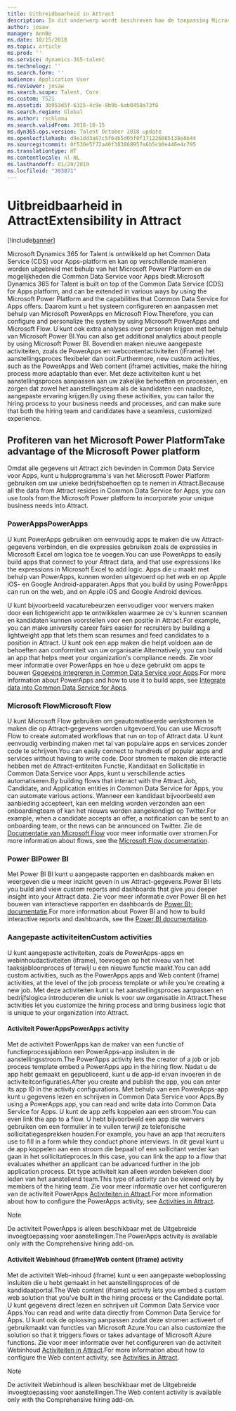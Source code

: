 ```yaml
---
title: Uitbreidbaarheid in Attract
description: In dit onderwerp wordt beschreven hoe de toepassing Microsoft Dynamics 365 for Talent - Attract kan worden uitgebreid met behulp van het Microsoft Power Platform.
author: josaw
manager: AnnBe
ms.date: 10/15/2018
ms.topic: article
ms.prod: ''
ms.service: dynamics-365-talent
ms.technology: ''
ms.search.form: ''
audience: Application User
ms.reviewer: josaw
ms.search.scope: Talent, Core
ms.custom: 7521
ms.assetid: 3b953d5f-6325-4c9e-8b9b-6ab0458a73f8
ms.search.region: Global
ms.author: rschloma
ms.search.validFrom: 2018-10-15
ms.dyn365.ops.version: Talent October 2018 update
ms.openlocfilehash: d9e1dd3a67c5f64b5d05f0f171226085138e0b44
ms.sourcegitcommit: 0f530e5f72a40f383868957a6b5cb0e446e4c795
ms.translationtype: HT
ms.contentlocale: nl-NL
ms.lasthandoff: 01/29/2019
ms.locfileid: "303871"
---
```

# <a name="extensibility-in-attract"></a><span data-ttu-id="3f557-103">Uitbreidbaarheid in Attract</span><span class="sxs-lookup"><span data-stu-id="3f557-103">Extensibility in Attract</span></span>

[!include[banner](../includes/banner.md)]

<span data-ttu-id="3f557-104">Microsoft Dynamics 365 for Talent is ontwikkeld op het Common Data Service (CDS) voor Apps-platform en kan op verschillende manieren worden uitgebreid met behulp van het Microsoft Power Platform en de mogelijkheden die Common Data Service voor Apps biedt.</span><span class="sxs-lookup"><span data-stu-id="3f557-104">Microsoft Dynamics 365 for Talent is built on top of the Common Data Service (CDS) for Apps platform, and can be extended in various ways by using the Microsoft Power Platform and the capabilities that Common Data Service for Apps offers.</span></span> <span data-ttu-id="3f557-105">Daarom kunt u het systeem configureren en aanpassen met behulp van Microsoft PowerApps en Microsoft Flow.</span><span class="sxs-lookup"><span data-stu-id="3f557-105">Therefore, you can configure and personalize the system by using Microsoft PowerApps and Microsoft Flow.</span></span> <span data-ttu-id="3f557-106">U kunt ook extra analyses over personen krijgen met behulp van Microsoft Power BI.</span><span class="sxs-lookup"><span data-stu-id="3f557-106">You can also get additional analytics about people by using Microsoft Power BI.</span></span> <span data-ttu-id="3f557-107">Bovendien maken nieuwe aangepaste activiteiten, zoals de PowerApps en webcontentactiviteiten (iFrame) het aanstellingsproces flexibeler dan ooit.</span><span class="sxs-lookup"><span data-stu-id="3f557-107">Furthermore, new custom activities, such as the PowerApps and Web content (iframe) activities, make the hiring process more adaptable than ever.</span></span> <span data-ttu-id="3f557-108">Met deze activiteiten kunt u het aanstellingsproces aanpassen aan uw zakelijke behoeften en processen, en zorgen dat zowel het aanstellingsteam als de kandidaten een naadloze, aangepaste ervaring krijgen.</span><span class="sxs-lookup"><span data-stu-id="3f557-108">By using these activities, you can tailor the hiring process to your business needs and processes, and can make sure that both the hiring team and candidates have a seamless, customized experience.</span></span>

## <a name="take-advantage-of-the-microsoft-power-platform"></a><span data-ttu-id="3f557-109">Profiteren van het Microsoft Power Platform</span><span class="sxs-lookup"><span data-stu-id="3f557-109">Take advantage of the Microsoft Power platform</span></span> 

<span data-ttu-id="3f557-110">Omdat alle gegevens uit Attract zich bevinden in Common Data Service voor Apps, kunt u hulpprogramma's van het Microsoft Power Platform gebruiken om uw unieke bedrijfsbehoeften op te nemen in Attract.</span><span class="sxs-lookup"><span data-stu-id="3f557-110">Because all the data from Attract resides in Common Data Service for Apps, you can use tools from the Microsoft Power platform to incorporate your unique business needs into Attract.</span></span>

### <a name="powerapps"></a><span data-ttu-id="3f557-111">PowerApps</span><span class="sxs-lookup"><span data-stu-id="3f557-111">PowerApps</span></span>

<span data-ttu-id="3f557-112">U kunt PowerApps gebruiken om eenvoudig apps te maken die uw Attract-gegevens verbinden, en die expressies gebruiken zoals de expressies in Microsoft Excel om logica toe te voegen.</span><span class="sxs-lookup"><span data-stu-id="3f557-112">You can use PowerApps to easily build apps that connect to your Attract data, and that use expressions like the expressions in Microsoft Excel to add logic.</span></span> <span data-ttu-id="3f557-113">Apps die u maakt met behulp van PowerApps, kunnen worden uitgevoerd op het web en op Apple iOS- en Google Android-apparaten.</span><span class="sxs-lookup"><span data-stu-id="3f557-113">Apps that you build by using PowerApps can run on the web, and on Apple iOS and Google Android devices.</span></span>

<span data-ttu-id="3f557-114">U kunt bijvoorbeeld vacaturebeurzen eenvoudiger voor wervers maken door een lichtgewicht app te ontwikkelen waarmee ze cv's kunnen scannen en kandidaten kunnen voorstellen voor een positie in Attract.</span><span class="sxs-lookup"><span data-stu-id="3f557-114">For example, you can make university career fairs easier for recruiters by building a lightweight app that lets them scan resumes and feed candidates to a position in Attract.</span></span> <span data-ttu-id="3f557-115">U kunt ook een app maken die helpt voldoen aan de behoeften aan conformiteit van uw organisatie.</span><span class="sxs-lookup"><span data-stu-id="3f557-115">Alternatively, you can build an app that helps meet your organization's compliance needs.</span></span> <span data-ttu-id="3f557-116">Zie voor meer informatie over PowerApps en hoe u deze gebruikt om apps te bouwen [Gegevens integreren in Common Data Service voor Apps](https://docs.microsoft.com/en-us/powerapps).</span><span class="sxs-lookup"><span data-stu-id="3f557-116">For more information about PowerApps and how to use it to build apps, see [Integrate data into Common Data Service for Apps](https://docs.microsoft.com/en-us/powerapps).</span></span>

### <a name="microsoft-flow"></a><span data-ttu-id="3f557-117">Microsoft Flow</span><span class="sxs-lookup"><span data-stu-id="3f557-117">Microsoft Flow</span></span> 

<span data-ttu-id="3f557-118">U kunt Microsoft Flow gebruiken om geautomatiseerde werkstromen te maken die op Attract-gegevens worden uitgevoerd.</span><span class="sxs-lookup"><span data-stu-id="3f557-118">You can use Microsoft Flow to create automated workflows that run on top of Attract data.</span></span> <span data-ttu-id="3f557-119">U kunt eenvoudig verbinding maken met tal van populaire apps en services zonder code te schrijven.</span><span class="sxs-lookup"><span data-stu-id="3f557-119">You can easily connect to hundreds of popular apps and services without having to write code.</span></span> <span data-ttu-id="3f557-120">Door stromen te maken die interactie hebben met de Attract-entiteiten Functie, Kandidaat en Sollicitatie in Common Data Service voor Apps, kunt u verschillende acties automatiseren.</span><span class="sxs-lookup"><span data-stu-id="3f557-120">By building flows that interact with the Attract Job, Candidate, and Application entities in Common Data Service for Apps, you can automate various actions.</span></span> <span data-ttu-id="3f557-121">Wanneer een kandidaat bijvoorbeeld een aanbieding accepteert, kan een melding worden verzonden aan een onboardingteam of kan het nieuws worden aangekondigd op Twitter.</span><span class="sxs-lookup"><span data-stu-id="3f557-121">For example, when a candidate accepts an offer, a notification can be sent to an onboarding team, or the news can be announced on Twitter.</span></span> <span data-ttu-id="3f557-122">Zie de  [Documentatie van Microsoft Flow](https://docs.microsoft.com/en-us/flow/) voor meer informatie over stromen.</span><span class="sxs-lookup"><span data-stu-id="3f557-122">For more information about flows, see the [Microsoft Flow documentation](https://docs.microsoft.com/en-us/flow/).</span></span>

### <a name="power-bi"></a><span data-ttu-id="3f557-123">Power BI</span><span class="sxs-lookup"><span data-stu-id="3f557-123">Power BI</span></span>

<span data-ttu-id="3f557-124">Met Power BI BI kunt u aangepaste rapporten en dashboards maken en weergeven die u meer inzicht geven in uw Attract-gegevens.</span><span class="sxs-lookup"><span data-stu-id="3f557-124">Power BI lets you build and view custom reports and dashboards that give you deeper insight into your Attract data.</span></span> <span data-ttu-id="3f557-125">Zie voor meer informatie over Power BI en het bouwen van interactieve rapporten en dashboards de [Power BI-documentatie](https://docs.microsoft.com/en-us/power-bi/).</span><span class="sxs-lookup"><span data-stu-id="3f557-125">For more information about Power BI and how to build interactive reports and dashboards, see the [Power BI documentation](https://docs.microsoft.com/en-us/power-bi/).</span></span>

### <a name="custom-activities"></a><span data-ttu-id="3f557-126">Aangepaste activiteiten</span><span class="sxs-lookup"><span data-stu-id="3f557-126">Custom activities</span></span> 

<span data-ttu-id="3f557-127">U kunt aangepaste activiteiten, zoals de PowerApps-apps en webinhoudactiviteiten (iframe), toevoegen op het niveau van het taaksjabloonproces of terwijl u een nieuwe functie maakt.</span><span class="sxs-lookup"><span data-stu-id="3f557-127">You can add custom activities, such as the PowerApps apps and Web content (iframe) activities, at the level of the job process template or while you're creating a new job.</span></span> <span data-ttu-id="3f557-128">Met deze activiteiten kunt u het aanstellingsproces aanpassen en bedrijfslogica introduceren die uniek is voor uw organisatie in Attract.</span><span class="sxs-lookup"><span data-stu-id="3f557-128">These activities let you customize the hiring process and bring business logic that is unique to your organization into Attract.</span></span>

#### <a name="powerapps-activity"></a><span data-ttu-id="3f557-129">Activiteit PowerApps</span><span class="sxs-lookup"><span data-stu-id="3f557-129">PowerApps activity</span></span> 

<span data-ttu-id="3f557-130">Met de activiteit PowerApps kan de maker van een functie of functieprocessjabloon een PowerApps-app insluiten in de aanstellingsstroom.</span><span class="sxs-lookup"><span data-stu-id="3f557-130">The PowerApps activity lets the creator of a job or job process template embed a PowerApps app in the hiring flow.</span></span> <span data-ttu-id="3f557-131">Nadat u de app hebt gemaakt en gepubliceerd, kunt u de app-id ervan invoeren in de activiteitconfiguraties.</span><span class="sxs-lookup"><span data-stu-id="3f557-131">After you create and publish the app, you can enter its app ID in the activity configurations.</span></span> <span data-ttu-id="3f557-132">Met behulp van een PowerApps-app kunt u gegevens lezen en schrijven in Common Data Service voor Apps.</span><span class="sxs-lookup"><span data-stu-id="3f557-132">By using a PowerApps app, you can read and write data into Common Data Service for Apps.</span></span> <span data-ttu-id="3f557-133">U kunt de app zelfs koppelen aan een stroom.</span><span class="sxs-lookup"><span data-stu-id="3f557-133">You can even link the app to a flow.</span></span> <span data-ttu-id="3f557-134">U hebt bijvoorbeeld een app die wervers gebruiken om een formulier in te vullen terwijl ze telefonische sollicitatiegesprekken houden.</span><span class="sxs-lookup"><span data-stu-id="3f557-134">For example, you have an app that recruiters use to fill in a form while they conduct phone interviews.</span></span> <span data-ttu-id="3f557-135">In dit geval kunt u de app koppelen aan een stroom die bepaalt of een sollicitant verder kan gaan in het sollicitatieproces.</span><span class="sxs-lookup"><span data-stu-id="3f557-135">In this case, you can link the app to a flow that evaluates whether an applicant can be advanced further in the job application process.</span></span> <span data-ttu-id="3f557-136">Dit type activiteit kan alleen worden bekeken door leden van het aanstellend team.</span><span class="sxs-lookup"><span data-stu-id="3f557-136">This type of activity can be viewed only by members of the hiring team.</span></span> <span data-ttu-id="3f557-137">Zie voor meer informatie over het configureren van de activiteit PowerApps [Activiteiten in Attract](./activities-attract.md).</span><span class="sxs-lookup"><span data-stu-id="3f557-137">For more information about how to configure the PowerApps activity, see [Activities in Attract](./activities-attract.md).</span></span>

> [!NOTE]
> <span data-ttu-id="3f557-138">De activiteit PowerApps is alleen beschikbaar met de Uitgebreide invoegtoepassing voor aanstellingen.</span><span class="sxs-lookup"><span data-stu-id="3f557-138">The PowerApps activity is available only with the Comprehensive hiring add-on.</span></span>

#### <a name="web-content-iframe-activity"></a><span data-ttu-id="3f557-139">Activiteit Webinhoud (iframe)</span><span class="sxs-lookup"><span data-stu-id="3f557-139">Web content (iframe) activity</span></span>

<span data-ttu-id="3f557-140">Met de activiteit Web-inhoud (iframe) kunt u een aangepaste weboplossing insluiten die u hebt gemaakt in het aanstellingsproces of de kandidaatportal.</span><span class="sxs-lookup"><span data-stu-id="3f557-140">The Web content (iframe) activity lets you embed a custom web solution that you've built in the hiring process or the Candidate portal.</span></span> <span data-ttu-id="3f557-141">U kunt gegevens direct lezen en schrijven uit Common Data Service voor Apps.</span><span class="sxs-lookup"><span data-stu-id="3f557-141">You can read and write data directly from Common Data Service for Apps.</span></span> <span data-ttu-id="3f557-142">U kunt ook de oplossing aanpassen zodat deze stromen activeert of gebruikmaakt van functies van Microsoft Azure.</span><span class="sxs-lookup"><span data-stu-id="3f557-142">You can also customize the solution so that it triggers flows or takes advantage of Microsoft Azure functions.</span></span> <span data-ttu-id="3f557-143">Zie voor meer informatie over het configureren van de activiteit Webinhoud [Activiteiten in Attract](./activities-attract.md).</span><span class="sxs-lookup"><span data-stu-id="3f557-143">For more information about how to configure the Web content activity, see [Activities in Attract](./activities-attract.md).</span></span>

> [!NOTE]
> <span data-ttu-id="3f557-144">De activiteit Webinhoud is alleen beschikbaar met de Uitgebreide invoegtoepassing voor aanstellingen.</span><span class="sxs-lookup"><span data-stu-id="3f557-144">The Web content activity is available only with the Comprehensive hiring add-on.</span></span>
